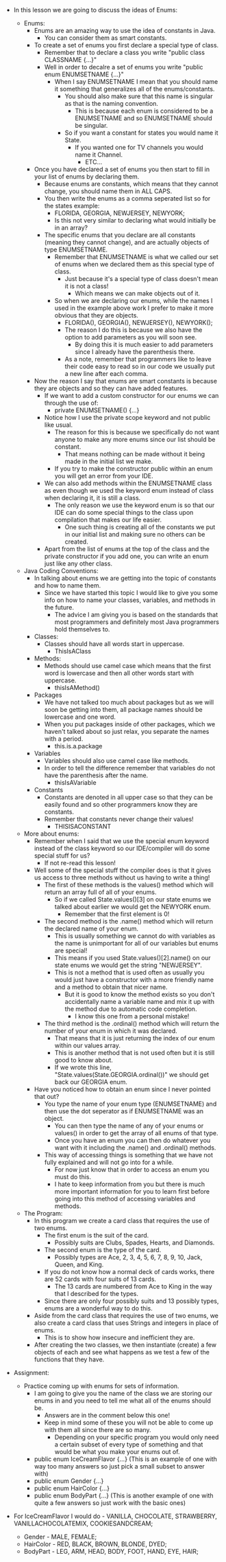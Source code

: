  * In this lesson we are going to discuss the ideas of Enums:
	 * Enums:
		 * Enums are an amazing way to use the idea of constants in Java.
			 * You can consider them as smart constants.
		 * To create a set of enums you first declare a special type of class.
			 * Remember that to declare a class you write "public class CLASSNAME {...}"
			 * Well in order to decalre a set of enums you write "public enum ENUMSETNAME {...}"
				 * When I say ENUMSETNAME I mean that you should name it something that generalizes all of the enums/constants.
					 * You should also make sure that this name is singular as that is the naming convention.
						 * This is because each enum is considered to be a ENUMSETNAME and so ENUMSETNAME should be singular.
					 * So if you want a constant for states you would name it State.
						 * If you wanted one for TV channels you would name it Channel.
							 * ETC...
		 * Once you have declared a set of enums you then start to fill in your list of enums by declaring them.
			 * Because enums are constants, which means that they cannot change, you should name them in ALL CAPS.
			 * You then write the enums as a comma seperated list so for the states example:
				 * FLORIDA, GEORGIA, NEWJERSEY, NEWYORK;
				 * Is this not very similar to declaring what would initially be in an array?
			 * The specific enums that you declare are all constants (meaning they cannot change), and are actually objects of type ENUMSETNAME.
				 * Remember that ENUMSETNAME is what we called our set of enums when we declared them as this special type of class.
					 * Just because it's a special type of class doesn't mean it is not a class!
						 * Which means we can make objects out of it.
				 * So when we are declaring our enums, while the names I used in the example above work I prefer to make it more obvious that they are objects.
					 * FLORIDA(), GEORGIA(), NEWJERSEY(), NEWYORK();
					 * The reason I do this is because we also have the option to add parameters as you will soon see.
						 * By doing this it is much easier to add parameters since I already have the parenthesis there.
					 * As a note, remember that programmers like to leave their code easy to read so in our code we usually put a new line after each comma.
		 * Now the reason I say that enums are smart constants is because they are objects and so they can have added features.
			 * If we want to add a custom constructor for our enums we can through the use of:
				 * private ENUMSETNAME() {...}
			 * Notice how I use the private scope keyword and not public like usual.
				 * The reason for this is because we specifically do not want anyone to make any more enums since our list should be constant.
					 * That means nothing can be made without it being made in the initial list we make.
				 * If you try to make the constructor public within an enum you will get an error from your IDE.
			 * We can also add methods within the ENUMSETNAME class as even though we used the keyword enum instead of class when declaring it, it is still a class.
				 * The only reason we use the keyword enum is so that our IDE can do some special things to the class upon compilation that makes our life easier.
					 * One such thing is creating all of the constants we put in our initial list and making sure no others can be created.
			 * Apart from the list of enums at the top of the class and the private constructor if you add one, you can write an enum just like any other class.
	 * Java Coding Conventions:
		 * In talking about enums we are getting into the topic of constants and how to name them.
			 * Since we have started this topic I would like to give you some info on how to name your classes, variables, and methods in the future.
				 * The advice I am giving you is based on the standards that most programmers and definitely most Java programmers hold themselves to.
		 * Classes:
			 * Classes should have all words start in uppercase.
				 * ThisIsAClass
		 * Methods:
			 * Methods should use camel case which means that the first word is lowercase and then all other words start with uppercase.
				 * thisIsAMethod()
		 * Packages
			 * We have not talked too much about packages but as we will soon be getting into them, all package names should be lowercase and one word.
			 * When you put packages inside of other packages, which we haven't talked about so just relax, you separate the names with a period.
				 * this.is.a.package
		 * Variables
			 * Variables should also use camel case like methods.
			 * In order to tell the difference remember that variables do not have the parenthesis after the name.
				 * thisIsAVariable
		 * Constants
			 * Constants are denoted in all upper case so that they can be easily found and so other programmers know they are constants.
			 * Remember that constants never change their values!
				 * THISISACONSTANT
	 * More about enums:
		 * Remember when I said that we use the special enum keyword instead of the class keyword so our IDE/compiler will do some special stuff for us?
			 * If not re-read this lesson!
		 * Well some of the special stuff the compiler does is that it gives us access to three methods without us having to write a thing!
			 * The first of these methods is the values() method which will return an array full of all of your enums.
				 * So if we called State.values()[3] on our state enums we talked about earlier we would get the NEWYORK enum.
					 * Remember that the first element is 0!
			 * The second method is the .name() method which will return the declared name of your enum.
				 * This is usually something we cannot do with variables as the name is unimportant for all of our variables but enums are special!
				 * This means if you used State.values()[2].name() on our state enums we would get the string "NEWJERSEY".
				 * This is not a method that is used often as usually you would just have a constructor with a more friendly name and a method to obtain that nicer name.
					 * But it is good to know the method exists so you don't accidentally name a variable name and mix it up with the method due to automatic code completion.
						 * I know this one from a personal mistake!
			 * The third method is the .ordinal() method which will return the number of your enum in which it was declared.
				 * That means that it is just returning the index of our enum within our values array.
				 * This is another method that is not used often but it is still good to know about.
				 * If we wrote this line, "State.values(State.GEORGIA.ordinal())" we should get back our GEORGIA enum.
		 * Have you noticed how to obtain an enum since I never pointed that out?
			 * You type the name of your enum type (ENUMSETNAME) and then use the dot seperator as if ENUMSETNAME was an object.
				 * You can then type the name of any of your enums or values() in order to get the array of all enums of that type.
				 * Once you have an enum you can then do whatever you want with it including the .name() and .ordinal() methods.
			 * This way of accessing things is something that we have not fully explained and will not go into for a while.
				 * For now just know that in order to access an enum you must do this.
				 * I hate to keep information from you but there is much more important information for you to learn first before going into this method of accessing variables and methods.
	 * The Program:
		 * In this program we create a card class that requires the use of two enums.
			 * The first enum is the suit of the card.
				 * Possibly suits are Clubs, Spades, Hearts, and Diamonds.
			 * The second enum is the type of the card.
				 * Possibly types are Ace, 2, 3, 4, 5, 6, 7, 8, 9, 10, Jack, Queen, and King.
			 * If you do not know how a normal deck of cards works, there are 52 cards with four suits of 13 cards.
				 * The 13 cards are numbered from Ace to King in the way that I described for the types.
			 * Since there are only four possibly suits and 13 possibly types, enums are a wonderful way to do this.
		 * Aside from the card class that requires the use of two enums, we also create a card class that uses Strings and integers in place of enums.
			 * This is to show how insecure and inefficient they are.
		 * After creating the two classes, we then instantiate (create) a few objects of each and see what happens as we test a few of the functions that they have.

 * Assignment:
	 * Practice coming up with enums for sets of information.
		 * I am going to give you the name of the class we are storing our enums in and you need to tell me what all of the enums should be.
			 * Answers are in the comment below this one!
			 * Keep in mind some of these you will not be able to come up with them all since there are so many.
				 * Depending on your specific program you would only need a certain subset of every type of something and that would be what you make your enums out of.
		 * public enum IceCreamFlavor {...} (This is an example of one with way too many answers so just pick a small subset to answer with)
		 * public enum Gender {...}
		 * public enum HairColor {...}
		 * public enum BodyPart {...} (This is another example of one with quite a few answers so just work with the basic ones)

 * For IceCreamFlavor I would do - VANILLA, CHOCOLATE, STRAWBERRY, VANILLACHOCOLATEMIX, COOKIESANDCREAM;
	 * Gender - MALE, FEMALE;
	 * HairColor - RED, BLACK, BROWN, BLONDE, DYED;
	 * BodyPart - LEG, ARM, HEAD, BODY, FOOT, HAND, EYE, HAIR;
